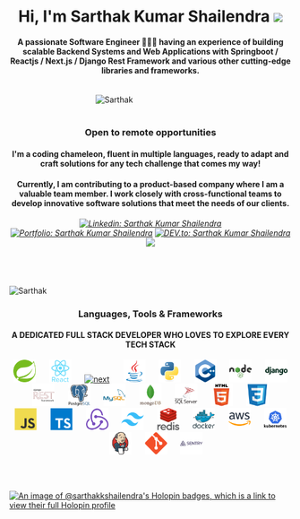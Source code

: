 
<h1 align="center">Hi, I'm Sarthak Kumar Shailendra <img src="https://media.giphy.com/media/hvRJCLFzcasrR4ia7z/giphy.gif" width="25px"> </h1>

<h4 align="center">A passionate Software Engineer 👨🏻‍💻 having an experience of building scalable Backend Systems and Web Applications with Springboot / Reactjs / Next.js / Django Rest Framework and various other cutting-edge libraries and frameworks.</h4>
<br>
<img align="right" width="350" alt="Sarthak" src="https://github.com/user-attachments/assets/1933184a-6255-4efb-b3be-2e1a8f77dae5">
<!-- https://github.com/user-attachments/assets/b1ecfb32-df29-4ed8-9734-8c470d5c3db4 -->

<br>
<br>

<h3 align="center">Open to remote opportunities </h3>

<h4 align="center"> I'm a coding chameleon, fluent in multiple languages, ready to adapt and craft solutions for any tech challenge that comes my way! </h4>

<h4 align="center"> Currently, I am contributing to a product-based company where I am a valuable team member. I work closely with cross-functional teams to develop innovative software solutions that meet the needs of our clients. </h4>

<h6 align="center">

[![Linkedin: Sarthak Kumar Shailendra](https://img.shields.io/badge/-Sarthak%20Kumar%20Shailendra-blue?style=flat-square&logo=linkedin&logoColor=white&link=https://www.linkedin.com/in/sarthak-kumar-shailendra/)](https://www.linkedin.com/in/sarthak-kumar-shailendra/)
[![Portfolio: Sarthak Kumar Shailendra](https://img.shields.io/badge/-👨🏻‍💻%20Portfolio-steelblue?style=flat-square&logo=&logoColor=white&link=https://sarthak-kumar-shailendra.github.io/portfolio/)](https://sarthak-kumar-shailendra.github.io/portfolio/)
[![DEV.to: Sarthak Kumar Shailendra](https://img.shields.io/badge/-Blogs-white?style=flat-square&logo=dev.to&logoColor=black&link=https://dev.to/sarthakkumarshailendra)](https://dev.to/sarthakkumarshailendra)
![](https://komarev.com/ghpvc/?username=sarthak-kumar-shailendra&color=0f77bd&style=flat)
</h6>
<!-- <div class="button2-margin"><a class="main-button" href="https://drive.google.com/file/d/1Csq5_jc6Oo0goOVYkmU5b8whCXvz6b00/view" target="_blank">See my resume</a></div> -->

<br>
<br>
<img align="left" width="350" alt="Sarthak" src="https://github.com/user-attachments/assets/eab249b3-4587-404d-b452-ed51d03c4c45">
<!-- https://github.com/user-attachments/assets/e8aa10cb-682f-4f57-90ed-edfd97d688ab -->

<br>
<h3 align="center"> Languages, Tools & Frameworks </h3>
<h4 align="center">A DEDICATED FULL STACK DEVELOPER WHO LOVES TO EXPLORE EVERY TECH STACK</h4>

<div align="center">

[<img src="https://raw.githubusercontent.com/devicons/devicon/master/icons/spring/spring-original.svg" alt="spring" height="40"/>](https://spring.io/)
&nbsp;&nbsp;&nbsp;&nbsp;
[<img src="https://raw.githubusercontent.com/devicons/devicon/master/icons/react/react-original-wordmark.svg" alt="react" height="40"/>](https://reactjs.org/)
&nbsp;&nbsp;&nbsp;&nbsp;
[<img src="https://cdn.jsdelivr.net/gh/devicons/devicon@latest/icons/nextjs/nextjs-original.svg" alt="next" height="40"/>](https://nextjs.org/)
&nbsp;&nbsp;&nbsp;&nbsp;
[<img src="https://raw.githubusercontent.com/devicons/devicon/master/icons/java/java-original.svg" alt="java" height="40"/>](https://www.java.com/)
&nbsp;&nbsp;&nbsp;&nbsp;
[<img src="https://raw.githubusercontent.com/devicons/devicon/master/icons/python/python-original.svg" alt="python" height="40"/>](https://www.python.org/)
&nbsp;&nbsp;&nbsp;&nbsp;
[<img src="https://raw.githubusercontent.com/devicons/devicon/master/icons/cplusplus/cplusplus-original.svg" alt="cplusplus" height="40"/>](https://www.w3schools.com/cpp/)
&nbsp;&nbsp;&nbsp;&nbsp;
[<img src="https://raw.githubusercontent.com/devicons/devicon/master/icons/nodejs/nodejs-original-wordmark.svg" alt="nodejs" height="40"/>](https://nodejs.org)
&nbsp;&nbsp;&nbsp;&nbsp;
[<img src="https://raw.githubusercontent.com/devicons/devicon/master/icons/django/django-plain-wordmark.svg" alt="django" height="40"/>](https://www.djangoproject.com/)
&nbsp;&nbsp;&nbsp;&nbsp;
[<img src="https://raw.githubusercontent.com/devicons/devicon/master/icons/djangorest/djangorest-original-wordmark.svg" alt="djangorest" height="40"/>](https://www.django-rest-framework.org/)
&nbsp;&nbsp;&nbsp;&nbsp;
[<img src="https://raw.githubusercontent.com/devicons/devicon/master/icons/postgresql/postgresql-original-wordmark.svg" alt="postgresql" height="40"/>](https://www.postgresql.org/)
&nbsp;&nbsp;&nbsp;&nbsp;
[<img src="https://raw.githubusercontent.com/devicons/devicon/master/icons/mysql/mysql-original-wordmark.svg" alt="mysql" height="40"/>](https://www.mysql.com/)
&nbsp;&nbsp;&nbsp;&nbsp;
[<img src="https://raw.githubusercontent.com/devicons/devicon/master/icons/mongodb/mongodb-original-wordmark.svg" alt="mongodb" height="40"/>](https://www.mongodb.com/)
&nbsp;&nbsp;&nbsp;&nbsp;
[<img src="https://raw.githubusercontent.com/devicons/devicon/master/icons/microsoftsqlserver/microsoftsqlserver-original-wordmark.svg" alt="microsoftsqlserver" height="40"/>](https://www.microsoft.com/en-in/sql-server/sql-server-downloads/)
&nbsp;&nbsp;&nbsp;&nbsp;
[<img src="https://raw.githubusercontent.com/devicons/devicon/master/icons/html5/html5-original-wordmark.svg" alt="html5" height="40"/>](https://www.w3.org/html/)
&nbsp;&nbsp;&nbsp;&nbsp;
[<img src="https://raw.githubusercontent.com/devicons/devicon/master/icons/css3/css3-original.svg" alt="css3" height="40"/>](https://www.w3schools.com/css/)
&nbsp;&nbsp;&nbsp;&nbsp;
[<img src="https://raw.githubusercontent.com/devicons/devicon/master/icons/javascript/javascript-original.svg" alt="javascript" height="40"/>](https://www.w3schools.com/js/)
&nbsp;&nbsp;&nbsp;&nbsp;
[<img src="https://raw.githubusercontent.com/devicons/devicon/master/icons/typescript/typescript-original.svg" alt="typescript" height="40"/>](https://www.typescriptlang.org/)
&nbsp;&nbsp;&nbsp;&nbsp;
[<img src="https://raw.githubusercontent.com/devicons/devicon/master/icons/redux/redux-original.svg" alt="redux" height="40"/>](https://redux.js.org/)
&nbsp;&nbsp;&nbsp;&nbsp;
[<img src="https://raw.githubusercontent.com/devicons/devicon/master/icons/tailwindcss/tailwindcss-original.svg" alt="tailwindcss" height="40"/>](https://tailwindcss.com/)
&nbsp;&nbsp;&nbsp;&nbsp;
[<img src="https://raw.githubusercontent.com/devicons/devicon/master/icons/redis/redis-original-wordmark.svg" alt="redis" height="40"/>](https://redis.io/)
&nbsp;&nbsp;&nbsp;&nbsp;
[<img src="https://raw.githubusercontent.com/devicons/devicon/master/icons/docker/docker-original-wordmark.svg" alt="docker" height="40"/>](https://www.docker.com/)
&nbsp;&nbsp;&nbsp;&nbsp;
[<img src="https://raw.githubusercontent.com/devicons/devicon/master/icons/amazonwebservices/amazonwebservices-original-wordmark.svg" alt="aws" height="40"/>](https://aws.amazon.com/)
&nbsp;&nbsp;&nbsp;&nbsp;
[<img src="https://raw.githubusercontent.com/devicons/devicon/master/icons/kubernetes/kubernetes-original-wordmark.svg" alt="kubernetes" height="40"/>](https://kubernetes.io/)
&nbsp;&nbsp;&nbsp;&nbsp;
[<img src="https://raw.githubusercontent.com/devicons/devicon/master/icons/jenkins/jenkins-original.svg" alt="jenkins" height="40"/>](https://www.jenkins.io)
&nbsp;&nbsp;&nbsp;&nbsp;
[<img src="https://raw.githubusercontent.com/devicons/devicon/master/icons/git/git-original.svg" alt="git" height="40"/>](https://git-scm.com/)
&nbsp;&nbsp;&nbsp;&nbsp;
[<img src="https://raw.githubusercontent.com/devicons/devicon/master/icons/sentry/sentry-original-wordmark.svg" alt="sentry" height="40"/>](https://sentry.io)

</div>

<br>
<br>

[![An image of @sarthakkshailendra's Holopin badges, which is a link to view their full Holopin profile](https://holopin.me/sarthakkshailendra)](https://holopin.io/@sarthakkshailendra)



<!--
https://github.com/user-attachments/assets/cfc7f507-dee0-43cd-9795-02893623e163
https://github.com/user-attachments/assets/ada59e89-3cdd-4be1-929c-b4b2fff51861
https://github.com/user-attachments/assets/90c018fa-76f7-415c-baa1-30db6da4da97
<p>&nbsp;<img align="center" src="https://github-readme-stats.vercel.app/api?username=sarthak-kumar-shailendra&show_icons=true&locale=en" alt="sarthak-kumar-shailendra" /></p>

<p><img align="center" src="https://github-readme-streak-stats.herokuapp.com/?user=sarthak-kumar-shailendra&" alt="sarthak-kumar-shailendra" /></p>
-->
<!--
**sarthak-kumar-shailendra/sarthak-kumar-shailendra** is a ✨ _special_ ✨ repository because its `README.md` (this file) appears on your GitHub profile.

Here are some ideas to get you start
ed:

- 🔭 I’m currently working on ...
- 🌱 I’m currently learning ...
- 👯 I’m looking to collaborate on ...
- 🤔 I’m looking for help with ...
- 💬 Ask me about ...
- 📫 How to reach me: ...
- 😄 Pronouns: ...
- ⚡ Fun fact: ...
-->
